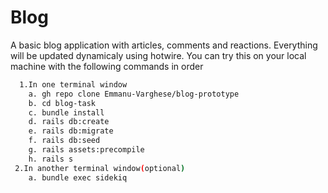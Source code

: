 # Blog

A basic blog application with articles, comments and reactions. Everything will be updated dynamicaly using hotwire. You can try this on your local machine with the following commands in order


```bash
  1.In one terminal window
    a. gh repo clone Emmanu-Varghese/blog-prototype
    b. cd blog-task
    c. bundle install
    d. rails db:create
    e. rails db:migrate
    f. rails db:seed
    g. rails assets:precompile
    h. rails s
 2.In another terminal window(optional)
    a. bundle exec sidekiq
```
